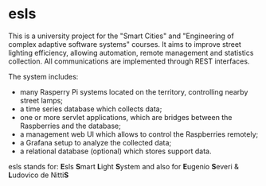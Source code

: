 # esls
This is a university project for the "Smart Cities" and "Engineering of complex adaptive software systems" courses.
It aims to improve street lighting efficiency, allowing automation, remote management and statistics collection.
All communications are implemented through REST interfaces.

The system includes:
- many Rasperry Pi systems located on the territory, controlling nearby street lamps;
- a time series database which collects data;
- one or more servlet applications, which are bridges between the Raspberries and the database;
- a management web UI which allows to control the Raspberries remotely;
- a Grafana setup to analyze the collected data; 
- a relational database (optional) which stores support data.

esls stands for: **E**sls **S**mart **L**ight **S**ystem and also for **E**ugenio **S**everi & **L**udovico de Nitti**S**
